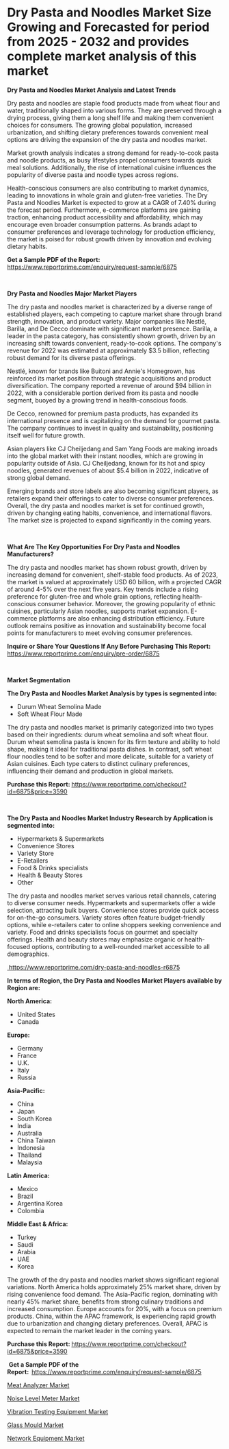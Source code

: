 <p><h1>Dry Pasta and Noodles Market Size Growing and Forecasted for period from 2025 - 2032 and provides complete market analysis of this market</h1></p><p><strong>Dry Pasta and Noodles Market Analysis and Latest Trends</strong></p>
<p><p>Dry pasta and noodles are staple food products made from wheat flour and water, traditionally shaped into various forms. They are preserved through a drying process, giving them a long shelf life and making them convenient choices for consumers. The growing global population, increased urbanization, and shifting dietary preferences towards convenient meal options are driving the expansion of the dry pasta and noodles market.</p><p>Market growth analysis indicates a strong demand for ready-to-cook pasta and noodle products, as busy lifestyles propel consumers towards quick meal solutions. Additionally, the rise of international cuisine influences the popularity of diverse pasta and noodle types across regions.</p><p>Health-conscious consumers are also contributing to market dynamics, leading to innovations in whole grain and gluten-free varieties. The Dry Pasta and Noodles Market is expected to grow at a CAGR of 7.40% during the forecast period. Furthermore, e-commerce platforms are gaining traction, enhancing product accessibility and affordability, which may encourage even broader consumption patterns. As brands adapt to consumer preferences and leverage technology for production efficiency, the market is poised for robust growth driven by innovation and evolving dietary habits.</p></p>
<p><strong>Get a Sample PDF of the Report:&nbsp;</strong> <a href="https://www.reportprime.com/enquiry/request-sample/6875?utm_campaign=3070&utm_medium=2&utm_source=Github&utm_content=ia&utm_term=19032025&utm_id=dry-pasta-and-noodles">https://www.reportprime.com/enquiry/request-sample/6875</a></p>
<p>&nbsp;</p>
<p><strong>Dry Pasta and Noodles Major Market Players</strong></p>
<p><p>The dry pasta and noodles market is characterized by a diverse range of established players, each competing to capture market share through brand strength, innovation, and product variety. Major companies like Nestlé, Barilla, and De Cecco dominate with significant market presence. Barilla, a leader in the pasta category, has consistently shown growth, driven by an increasing shift towards convenient, ready-to-cook options. The company's revenue for 2022 was estimated at approximately $3.5 billion, reflecting robust demand for its diverse pasta offerings.</p><p>Nestlé, known for brands like Buitoni and Annie's Homegrown, has reinforced its market position through strategic acquisitions and product diversification. The company reported a revenue of around $94 billion in 2022, with a considerable portion derived from its pasta and noodle segment, buoyed by a growing trend in health-conscious foods.</p><p>De Cecco, renowned for premium pasta products, has expanded its international presence and is capitalizing on the demand for gourmet pasta. The company continues to invest in quality and sustainability, positioning itself well for future growth. </p><p>Asian players like CJ Cheiljedang and Sam Yang Foods are making inroads into the global market with their instant noodles, which are growing in popularity outside of Asia. CJ Cheiljedang, known for its hot and spicy noodles, generated revenues of about $5.4 billion in 2022, indicative of strong global demand. </p><p>Emerging brands and store labels are also becoming significant players, as retailers expand their offerings to cater to diverse consumer preferences. Overall, the dry pasta and noodles market is set for continued growth, driven by changing eating habits, convenience, and international flavors. The market size is projected to expand significantly in the coming years.</p></p>
<p>&nbsp;</p>
<p><strong>What Are The Key Opportunities For Dry Pasta and Noodles Manufacturers?</strong></p>
<p><p>The dry pasta and noodles market has shown robust growth, driven by increasing demand for convenient, shelf-stable food products. As of 2023, the market is valued at approximately USD 60 billion, with a projected CAGR of around 4-5% over the next five years. Key trends include a rising preference for gluten-free and whole grain options, reflecting health-conscious consumer behavior. Moreover, the growing popularity of ethnic cuisines, particularly Asian noodles, supports market expansion. E-commerce platforms are also enhancing distribution efficiency. Future outlook remains positive as innovation and sustainability become focal points for manufacturers to meet evolving consumer preferences.</p></p>
<p><strong>Inquire or Share Your Questions If Any Before Purchasing This Report:</strong> <a href="https://www.reportprime.com/enquiry/pre-order/6875?utm_campaign=3070&utm_medium=2&utm_source=Github&utm_content=ia&utm_term=19032025&utm_id=dry-pasta-and-noodles">https://www.reportprime.com/enquiry/pre-order/6875</a></p>
<p>&nbsp;</p>
<p><strong>Market Segmentation</strong></p>
<p><strong>The Dry Pasta and Noodles Market Analysis by types is segmented into:</strong></p>
<p><ul><li>Durum Wheat Semolina Made</li><li>Soft Wheat Flour Made</li></ul></p>
<p><p>The dry pasta and noodles market is primarily categorized into two types based on their ingredients: durum wheat semolina and soft wheat flour. Durum wheat semolina pasta is known for its firm texture and ability to hold shape, making it ideal for traditional pasta dishes. In contrast, soft wheat flour noodles tend to be softer and more delicate, suitable for a variety of Asian cuisines. Each type caters to distinct culinary preferences, influencing their demand and production in global markets.</p></p>
<p><strong>Purchase this Report:&nbsp;</strong><a href="https://www.reportprime.com/checkout?id=6875&price=3590&utm_campaign=3070&utm_medium=2&utm_source=Github&utm_content=ia&utm_term=19032025&utm_id=dry-pasta-and-noodles">https://www.reportprime.com/checkout?id=6875&price=3590</a></p>
<p>&nbsp;</p>
<p><strong>The Dry Pasta and Noodles Market Industry Research by Application is segmented into:</strong></p>
<p><ul><li>Hypermarkets & Supermarkets</li><li>Convenience Stores</li><li>Variety Store</li><li>E-Retailers</li><li>Food & Drinks specialists</li><li>Health & Beauty Stores</li><li>Other</li></ul></p>
<p><p>The dry pasta and noodles market serves various retail channels, catering to diverse consumer needs. Hypermarkets and supermarkets offer a wide selection, attracting bulk buyers. Convenience stores provide quick access for on-the-go consumers. Variety stores often feature budget-friendly options, while e-retailers cater to online shoppers seeking convenience and variety. Food and drinks specialists focus on gourmet and specialty offerings. Health and beauty stores may emphasize organic or health-focused options, contributing to a well-rounded market accessible to all demographics.</p></p>
<p><a href="https://www.reportprime.com/dry-pasta-and-noodles-r6875?utm_campaign=3070&utm_medium=2&utm_source=Github&utm_content=ia&utm_term=19032025&utm_id=dry-pasta-and-noodles">&nbsp;https://www.reportprime.com/dry-pasta-and-noodles-r6875</a></p>
<p><strong>In terms of Region, the Dry Pasta and Noodles Market Players available by Region are:</strong></p>
<p>
    <p> <strong> North America: </strong>
        <ul>
            <li>United States</li>
            <li>Canada</li>
        </ul>
        </p> 
    <p> <strong> Europe: </strong>
        <ul>
            <li>Germany</li>
            <li>France</li>
            <li>U.K.</li>
            <li>Italy</li>
            <li>Russia</li>
        </ul>
        </p> 
    <p> <strong> Asia-Pacific: </strong>
        <ul>
            <li>China</li>
            <li>Japan</li>
            <li>South Korea</li>
            <li>India</li>
            <li>Australia</li>
            <li>China Taiwan</li>
            <li>Indonesia</li>
            <li>Thailand</li>
            <li>Malaysia</li>
        </ul>
        </p> 
    <p> <strong> Latin America: </strong>
        <ul>
            <li>Mexico</li>
            <li>Brazil</li>
            <li>Argentina Korea</li>
            <li>Colombia</li>
        </ul>
        </p> 
    <p> <strong> Middle East & Africa: </strong>
        <ul>
            <li>Turkey</li>
            <li>Saudi</li>
            <li>Arabia</li>
            <li>UAE</li>
            <li>Korea</li>
        </ul>
    </p>
    </p>
<p><p>The growth of the dry pasta and noodles market shows significant regional variations. North America holds approximately 25% market share, driven by rising convenience food demand. The Asia-Pacific region, dominating with nearly 45% market share, benefits from strong culinary traditions and increased consumption. Europe accounts for 20%, with a focus on premium products. China, within the APAC framework, is experiencing rapid growth due to urbanization and changing dietary preferences. Overall, APAC is expected to remain the market leader in the coming years.</p></p>
<p><strong>Purchase this Report: </strong><a href="https://www.reportprime.com/checkout?id=6875&price=3590&utm_campaign=3070&utm_medium=2&utm_source=Github&utm_content=ia&utm_term=19032025&utm_id=dry-pasta-and-noodles">https://www.reportprime.com/checkout?id=6875&price=3590</a></p>
<p>&nbsp;<strong>Get a Sample PDF of the Report:&nbsp;&nbsp;</strong><a href="https://www.reportprime.com/enquiry/request-sample/6875?utm_campaign=3070&utm_medium=2&utm_source=Github&utm_content=ia&utm_term=19032025&utm_id=dry-pasta-and-noodles">https://www.reportprime.com/enquiry/request-sample/6875</a></p>
<p><strong></strong></p>
<p><p><a href="https://www.linkedin.com/pulse/key-trends-opportunities-meat-analyzer-market-from-2025-8i00c?utm_campaign=3070&utm_medium=2&utm_source=Github&utm_content=ia&utm_term=19032025&utm_id=dry-pasta-and-noodles">Meat Analyzer Market</a></p><p><a href="https://www.linkedin.com/pulse/regional-global-noise-level-meter-market-analysis-projected-bxaxc?utm_campaign=3070&utm_medium=2&utm_source=Github&utm_content=ia&utm_term=19032025&utm_id=dry-pasta-and-noodles">Noise Level Meter Market</a></p><p><a href="https://www.linkedin.com/pulse/investment-potential-vibration-testing-equipment-market-jblnc?utm_campaign=3070&utm_medium=2&utm_source=Github&utm_content=ia&utm_term=19032025&utm_id=dry-pasta-and-noodles">Vibration Testing Equipment Market</a></p><p><a href="https://www.linkedin.com/pulse/glass-mould-market-refracting-trends-consumer-behaviors-2025-2032-uc2bc?utm_campaign=3070&utm_medium=2&utm_source=Github&utm_content=ia&utm_term=19032025&utm_id=dry-pasta-and-noodles">Glass Mould Market</a></p><p><a href="https://www.linkedin.com/pulse/key-trends-opportunities-network-equipment-market-from-ozmpc?utm_campaign=3070&utm_medium=2&utm_source=Github&utm_content=ia&utm_term=19032025&utm_id=dry-pasta-and-noodles">Network Equipment Market</a></p></p>